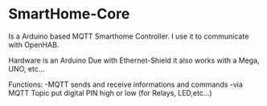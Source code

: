 # SmartHome-Core

Is a Arduino based MQTT Smarthome Controller.
I use it to communicate with OpenHAB.

Hardware is an Arduino Due with Ethernet-Shield
it also works with a Mega, UNO, etc...


Functions:
-MQTT sends and receive informations and commands
-via MQTT Topic put digital PIN high or low (for Relays, LED,etc...) 

